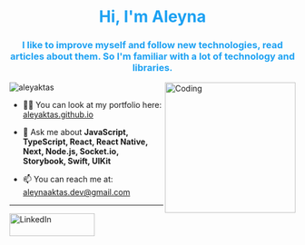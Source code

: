 <h1 align="center" style="color: #1DA1F2;">Hi, I'm Aleyna</h1>

<h3 align="center" style="color: #1DA1F2;">I like to improve myself and follow new technologies, read articles about them. So I'm familiar with a lot of technology and libraries.</h3>


<img align="right" alt="Coding" width="230" src="https://cdna.artstation.com/p/assets/images/images/042/631/286/original/bryan-rodriguez-belchibia-1-rightspeed.gif?1635037562">

<p align="left">
  <img src="https://komarev.com/ghpvc/?username=aleyaktas&label=Profile%20views&color=0e75b6&style=flat" alt="aleyaktas">
</p>

- 👨‍💻 You can look at my portfolio here: [aleyaktas.github.io](https://aleyaktas.github.io/aleyaktas-portfolio/)

- 💬 Ask me about **JavaScript, TypeScript, React, React Native, Next, Node.js, Socket.io, Storybook, Swift, UIKit**

- 📫 You can reach me at: [aleynaaktas.dev@gmail.com](mailto:aleynaaktas.dev@gmail.com)

<hr>

<p align="start">
  <a href="https://www.linkedin.com/in/aleynaaktas/" target="_blank"><img src="https://img.shields.io/badge/LinkedIn-0077B5?style=for-the-badge&logo=linkedin&logoColor=white" alt="LinkedIn" height="40" width="150"></a>
</p>



<!--
**aleyaktas/aleyaktas** is a ✨ _special_ ✨ repository because its `README.md` (this file) appears on your GitHub profile.
<p>&nbsp;<img align="center" src="https://github-readme-stats.vercel.app/api?username=aleyaktas&show_icons=true&locale=en" alt="aleyaktas" /></p>

 <img align="center" src="https://github-readme-streak-stats.herokuapp.com/?user=aleyaktas&" alt="aleyaktas" width="450" height="auto" /> 

Here are some ideas to get you started:

- 🔭 I’m currently working on ...
- 🌱 I’m currently learning ...
- 👯 I’m looking to collaborate on ...
- 🤔 I’m looking for help with ...
- 💬 Ask me about ...
- 📫 How to reach me: ...
- 😄 Pronouns: ...
- ⚡ Fun fact: ...
-->
